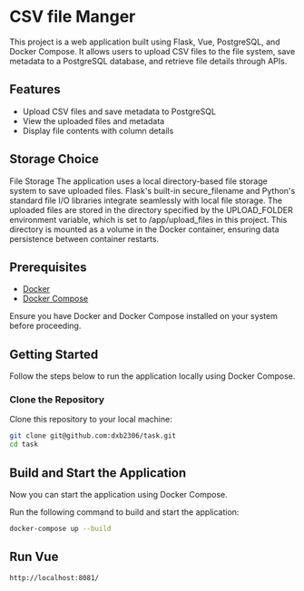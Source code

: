 # CSV file Manger

This project is a web application built using Flask, Vue, PostgreSQL, and Docker Compose. It allows users to upload CSV files to the file system, save metadata to a PostgreSQL database, and retrieve file details through APIs.

## Features

- Upload CSV files and save metadata to PostgreSQL
- View the uploaded files and metadata
- Display file contents with column details

## Storage Choice
File Storage
The application uses a local directory-based file storage system to save uploaded files. 
Flask's built-in secure_filename and Python's standard file I/O libraries integrate seamlessly with local file storage.
The uploaded files are stored in the directory specified by the UPLOAD_FOLDER environment variable, which is set to /app/upload_files in this project. This directory is mounted as a volume in the Docker container, ensuring data persistence between container restarts.

## Prerequisites

- [Docker](https://www.docker.com/get-started)
- [Docker Compose](https://docs.docker.com/compose/install/)

Ensure you have Docker and Docker Compose installed on your system before proceeding.

## Getting Started

Follow the steps below to run the application locally using Docker Compose.

### Clone the Repository

Clone this repository to your local machine:

```bash
git clone git@github.com:dxb2306/task.git
cd task
```

## Build and Start the Application
Now you can start the application using Docker Compose.

Run the following command to build and start the application:

```bash
docker-compose up --build
```

## Run Vue
```bash
http://localhost:8081/
```
